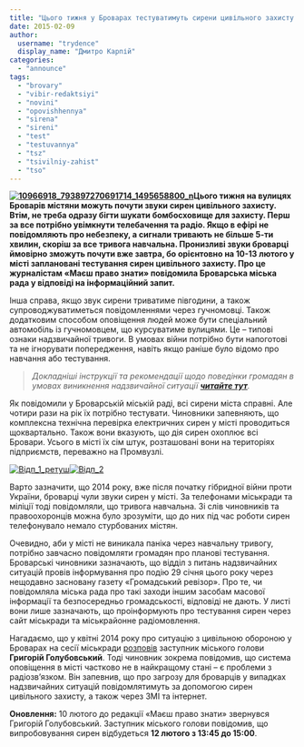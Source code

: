```yaml
---
title: "Цього тижня у Броварах тестуватимуть сирени цивільного захисту (ОНОВЛЕНО)"
date: 2015-02-09
author: 
  username: "trydence"
  display_name: "Дмитро Карпій"
categories: 
  - "announce"
tags: 
  - "brovary"
  - "vibir-redaktsiyi"
  - "novini"
  - "opovishhennya"
  - "sirena"
  - "sireni"
  - "test"
  - "testuvannya"
  - "tsz"
  - "tsivilniy-zahist"
  - "tso"
---
```


**[![10966918_793897270691714_1495658800_n](https://mpz.brovary.org/wp-content/uploads/2015/02/10966918_793897270691714_1495658800_n.jpg)](https://mpz.brovary.org/wp-content/uploads/2015/02/10966918_793897270691714_1495658800_n.jpg)Цього тижня на вулицях Броварів містяни можуть почути звуки сирен цивільного захисту. Втім, не треба одразу бігти шукати бомбосховище для захисту. Перш за все потрібно увімкнути телебачення та радіо. Якщо в ефірі не повідомляють про небезпеку, а сигнали тривають не більше 5-ти хвилин, скоріш за все тривога навчальна. Пронизливі звуки броварці ймовірно зможуть почути вже завтра, бо орієнтовно на 10-13 лютого у місті заплановані тестування сирен цивільного захисту. Про це журналістам «Маєш право знати» повідомила Броварська міська рада у відповіді на інформаційний запит.**

Інша справа, якщо звук сирени триватиме півгодини, а також супроводжуватиметься повідомленнями через гучномовці. Також додатковим способом оповіщення людей може бути спеціальний автомобіль із гучномовцем, що курсуватиме вулицями. Це – типові ознаки надзвичайної тривоги. В умовах війни потрібно бути напоготові та не ігнорувати попередження, навіть якщо раніше було відомо про навчання або тестування.

> _Докладніші інструкції та рекомендації щодо поведінки громадян в умовах виникнення надзвичайної ситуації **[читайте тут](https://mpz.brovary.org/bud-gotoviy-shho-robiti-brovarchanam-v-razi-viyskovoyi-situatsiyi/)**._

Як повідомили у Броварській міській раді, всі сирени міста справні. Але чотири рази на рік їх потрібно тестувати. Чиновники запевняють, що комплексна технічна перевірка електричних сирен у місті проводиться щоквартально. Також вони вказують, що дія сирен охоплює всі Бровари. Усього в місті їх сім штук, розташовані вони на територіях підприємств, переважно на Промвузлі.

[](https://mpz.brovary.org/wp-content/uploads/2015/02/Vidp_1_retush.jpg) [![Відп_1_ретуш](https://mpz.brovary.org/wp-content/uploads/2015/02/Vidp_1_retush.jpg)](https://mpz.brovary.org/wp-content/uploads/2015/02/Vidp_1_retush.jpg)[![Відп_2](https://mpz.brovary.org/wp-content/uploads/2015/02/Vidp_2.jpg)](https://mpz.brovary.org/wp-content/uploads/2015/02/Vidp_2.jpg)

Варто зазначити, що 2014 року, вже після початку гібридної війни проти України, броварці чули звуки сирен у місті. За телефонами міськради та міліції тоді повідомляли, що тривога навчальна. Зі слів чиновників та правоохоронців можна було зрозуміти, що до них під час роботи сирен телефонувало немало стурбованих містян.

Очевидно, аби у місті не виникала паніка через навчальну тривогу, потрібно завчасно повідомляти громадян про планові тестування. Броварські чиновники зазначають, що відділ з питань надзвичайних ситуацій провів інформування про подію 29 січня цього року через нещодавно засновану газету «Громадський ревізор». Про те, чи повідомляла міська рада про такі заходи іншим засобам масової інформації та безпосередньо громадськості, відповіді не дають. У листі вони лише зазначають, що проінформують про тестування сирен через сайт міськради та міськрайонне радіомовлення.

Нагадаємо, що у квітні 2014 року про ситуацію з цивільною обороною у Броварах на сесії міськради [розповів](https://mpz.brovary.org/u-vipadku-viyskovih-diy-brovarchanam-radyat-riti-okopchiki-bo-shovishha-v-zhahlivomu-stani/) заступник міського голови **Григорій Голубовський**. Тоді чиновник зокрема повідомив, що система оповіщення в місті частково не в найкращому стані – є проблеми з радіозв’язком. Він запевнив, що про загрозу для броварців у випадках надзвичайних ситуацій повідомлятимуть за допомогою сирен цивільного захисту, а також через ЗМІ та інтернет.

**Оновлення:** 10 лютого до редакції «Маєш право знати» звернувся Григорій Голубовський. Заступник міського голови повідомив, що випробовування сирен відбудеться **12 лютого з 13:45 до 15:00**.
